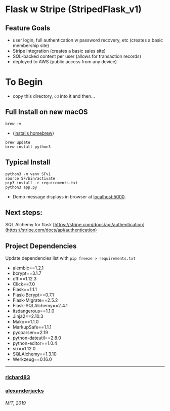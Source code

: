 # Flask w Stripe (StripedFlask_v1)

## Feature Goals
- user login, full authentication w password recovery, etc (creates a basic membership site)
- Stripe integration (creates a basic sales site)
- SQL-backed content per user (allows for transaction records)
- deployed to AWS (public access from any device)

# To Begin
+ copy this directory, `cd` into it and then...

## Full Install on new macOS
`brew -v`
+ ([installs homebrew](https://docs.brew.sh/Installation))
```
brew update
brew install python3
```

## Typical Install
```
python3 -m venv SFv1
source SF/bin/activate
pip3 install -r requirements.txt
python3 app.py
```
+ Demo message displays in browser at [localhost:5000](localhost:5000).


## Next steps:
SQL Alchemy for flask
[https://stripe.com/docs/api/authentication](https://stripe.com/docs/api/authentication)


## Project Dependencies
Update dependencies list with `pip freeze > requirements.txt`
+ alembic==1.2.1
+ bcrypt==3.1.7
+ cffi==1.12.3
+ Click==7.0
+ Flask==1.1.1
+ Flask-Bcrypt==0.7.1
+ Flask-Migrate==2.5.2
+ Flask-SQLAlchemy==2.4.1
+ itsdangerous==1.1.0
+ Jinja2==2.10.3
+ Mako==1.1.0
+ MarkupSafe==1.1.1
+ pycparser==2.19
+ python-dateutil==2.8.0
+ python-editor==1.0.4
+ six==1.12.0
+ SQLAlchemy==1.3.10
+ Werkzeug==0.16.0

_______
### [richard83](https://github.com/Richand83)
### [alexanderjacks](https://github.com/alexanderjacks)

###### MIT, 2019
